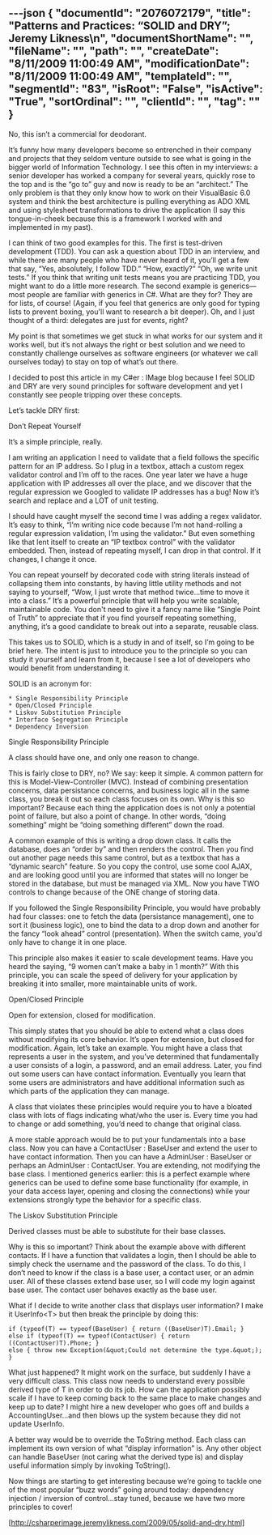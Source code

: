 ---json
{
  "documentId": "2076072179",
  "title": "Patterns and Practices: “SOLID and DRY”;  Jeremy Likness\n",
  "documentShortName": "",
  "fileName": "",
  "path": "",
  "createDate": "8/11/2009 11:00:49 AM",
  "modificationDate": "8/11/2009 11:00:49 AM",
  "templateId": "",
  "segmentId": "83",
  "isRoot": "False",
  "isActive": "True",
  "sortOrdinal": "",
  "clientId": "",
  "tag": ""
}
---

No, this isn’t a commercial for deodorant.

It’s funny how many developers become so entrenched in their company and projects that they seldom venture outside to see what is going in the bigger world of Information Technology. I see this often in my interviews: a senior developer has worked a company for several years, quickly rose to the top and is the “go to” guy and now is ready to be an “architect.” The only problem is that they only know how to work on their VisualBasic 6.0 system and think the best architecture is pulling everything as ADO XML and using stylesheet transformations to drive the application (I say this tongue-in-cheek because this is a framework I worked with and implemented in my past).

I can think of two good examples for this. The first is test-driven development (TDD). You can ask a question about TDD in an interview, and while there are many people who have never heard of it, you’ll get a few that say, “Yes, absolutely, I follow TDD.” “How, exactly?” “Oh, we write unit tests.” If you think that writing unit tests means you are practicing TDD, you might want to do a little more research. The second example is generics—most people are familiar with generics in C#. What are they for? They are for lists, of course! (Again, if you feel that generics are only good for typing lists to prevent boxing, you'll want to research a bit deeper). Oh, and I just thought of a third: delegates are just for events, right?

My point is that sometimes we get stuck in what works for our system and it works well, but it’s not always the right or best solution and we need to constantly challenge ourselves as software engineers (or whatever we call ourselves today) to stay on top of what’s out there.

I decided to post this article in my C#er : IMage blog because I feel SOLID and DRY are very sound principles for software development and yet I constantly see people tripping over these concepts.

Let’s tackle DRY first:

Don’t Repeat Yourself

It’s a simple principle, really.

I am writing an application I need to validate that a field follows the specific pattern for an IP address. So I plug in a textbox, attach a custom regex validator control and I’m off to the races. One year later we have a huge application with IP addresses all over the place, and we discover that the regular expression we Googled to validate IP addresses has a bug! Now it’s search and replace and a LOT of unit testing.

I should have caught myself the second time I was adding a regex validator. It’s easy to think, “I’m writing nice code because I’m not hand-rolling a regular expression validation, I’m using the validator.” But even something like that lent itself to create an “IP textbox control” with the validator embedded. Then, instead of repeating myself, I can drop in that control. If it changes, I change it once.

You can repeat yourself by decorated code with string literals instead of collapsing them into constants, by having little utility methods and not saying to yourself, “Wow, I just wrote that method twice…time to move it into a class.” It’s a powerful principle that will help you write scalable, maintainable code. You don't need to give it a fancy name like “Single Point of Truth” to appreciate that if you find yourself repeating something, anything, it’s a good candidate to break out into a separate, reusable class.

This takes us to SOLID, which is a study in and of itself, so I’m going to be brief here. The intent is just to introduce you to the principle so you can study it yourself and learn from it, because I see a lot of developers who would benefit from understanding it.

SOLID is an acronym for:

    * Single Responsibility Principle
    * Open/Closed Principle
    * Liskov Substitution Principle
    * Interface Segregation Principle
    * Dependency Inversion

Single Responsibility Principle

A class should have one, and only one reason to change.

This is fairly close to DRY, no? We say: keep it simple. A common pattern for this is Model-View-Controller (MVC). Instead of combining presentation concerns, data persistance concerns, and business logic all in the same class, you break it out so each class focuses on its own. Why is this so important? Because each thing the application does is not only a potential point of failure, but also a point of change. In other words, “doing something” might be “doing something different” down the road.

A common example of this is writing a drop down class. It calls the database, does an “order by” and then renders the control. Then you find out another page needs this same control, but as a textbox that has a “dynamic search” feature. So you copy the control, use some cool AJAX, and are looking good until you are informed that states will no longer be stored in the database, but must be managed via XML. Now you have TWO controls to change because of the ONE change of storing data.

If you followed the Single Responsibility Principle, you would have probably had four classes: one to fetch the data (persistance management), one to sort it (business logic), one to bind the data to a drop down and another for the fancy “look ahead” control (presentation). When the switch came, you'd only have to change it in one place.

This principle also makes it easier to scale development teams. Have you heard the saying, “9 women can’t make a baby in 1 month?” With this principle, you can scale the speed of delivery for your application by breaking it into smaller, more maintainable units of work.

Open/Closed Principle

Open for extension, closed for modification.

This simply states that you should be able to extend what a class does without modifying its core behavior. It’s open for extension, but closed for modification. Again, let’s take an example. You might have a class that represents a user in the system, and you’ve determined that fundamentally a user consists of a login, a password, and an email address. Later, you find out some users can have contact information. Eventually you learn that some users are administrators and have additional information such as which parts of the application they can manage.

A class that violates these principles would require you to have a bloated class with lots of flags indicating what/who the user is. Every time you had to change or add something, you’d need to change that original class.

A more stable approach would be to put your fundamentals into a base class. Now you can have a ContactUser : BaseUser and extend the user to have contact information. Then you can have a AdminUser : BaseUser or perhaps an AdminUser : ContactUser. You are extending, not modifying the base class. I mentioned generics earlier: this is a perfect example where generics can be used to define some base functionality (for example, in your data access layer, opening and closing the connections) while your extensions strongly type the behavior for a specific class.

The Liskov Substitution Principle

Derived classes must be able to substitute for their base classes.

Why is this so important? Think about the example above with different contacts. If I have a function that validates a login, then I should be able to simply check the username and the password of the class. To do this, I don’t need to know if the class is a base user, a contact user, or an admin user. All of these classes extend base user, so I will code my login against base user. The contact user behaves exactly as the base user.

What if I decide to write another class that displays user information? I make it UserInfo&lt;T&gt; but then break the principle by doing this:

    if (typeof(T) == typeof(BaseUser) { return ((BaseUser)T).Email; }
    else if (typeof(T) == typeof(ContactUser) { return ((ContactUser)T).Phone; }
    else { throw new Exception(&quot;Could not determine the type.&quot;); }

What just happened? It might work on the surface, but suddenly I have a very difficult class. This class now needs to understand every possible derived type of T in order to do its job. How can the application possibly scale if I have to keep coming back to the same place to make changes and keep up to date? I might hire a new developer who goes off and builds a AccountingUser…and then blows up the system because they did not update UserInfo.

A better way would be to override the ToString method. Each class can implement its own version of what “display information” is. Any other object can handle BaseUser (not caring what the derived type is) and display useful information simply by invoking ToString().

Now things are starting to get interesting because we’re going to tackle one of the most popular “buzz words” going around today: dependency injection / inversion of control…stay tuned, because we have two more principles to cover!

[http://csharperimage.jeremylikness.com/2009/05/solid-and-dry.html]
